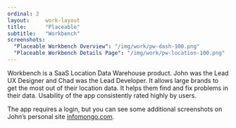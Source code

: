 ```yaml
---
ordinal: 2
layout:     work-layout
title:      "Placeable"
subtitle:   "Workbench"
screenshots:
  "Placeable Workbench Overview": "/img/work/pw-dash-100.png"
  "Placeable Workbench Details Page": "/img/work/pw-location-100.png"
---
```


Workbench is a SaaS Location Data Warehouse product. John was the Lead UX Designer and Chad was the Lead Developer. It allows large brands to get the most out of their location data. It helps them find and fix problems in their data. Usability of the app consistently rated highly by users.

The app requires a login, but you can see some additional screenshots on John’s personal site [infomongo.com](http://infomongo.com).
